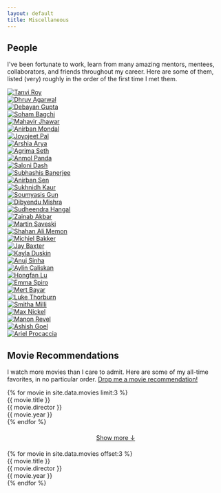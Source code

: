 ```yaml
---
layout: default
title: Miscellaneous
---
```


## People

<p class="people-intro">
    I've been fortunate to work, learn from many amazing <span class="highlight-tag" data-tag="mentors">mentors</span>, <span class="highlight-tag" data-tag="mentees">mentees</span>, <span class="highlight-tag" data-tag="collaborators">collaborators</span>, and <span class="highlight-tag" data-tag="friends">friends</span> throughout my career. Here are some of them, listed (very) roughly in the order of the first time I met them.
</p>

<div class="people-grid">
    <a href="https://in.linkedin.com/in/tanvi-roy" class="person-link" data-tags="friends">
        <div class="person">
            <img src="/assets/images/people/tanvi.jpeg" alt="Tanvi Roy">
        </div>
    </a>
    <a href="https://agdhruv.github.io/" class="person-link" data-tags="mentors,friends">
        <div class="person">
            <img src="/assets/images/people/dhruv.jpeg" alt="Dhruv Agarwal">
        </div>
    </a>
    <a href="https://debayangupta.com/" class="person-link" data-tags="mentors,collaborators">
        <div class="person">
            <img src="/assets/images/people/debg.jpg" alt="Debayan Gupta">
        </div>
    </a>
    <a href="https://in.linkedin.com/in/soham-bagchi" class="person-link" data-tags="friends,collaborators">
        <div class="person">
            <img src="/assets/images/people/soba.jpeg" alt="Soham Bagchi">
        </div>
    </a>
    <a href="https://sites.google.com/site/homeofmahavir/Home" class="person-link" data-tags="mentors,collaborators">
        <div class="person">
            <img src="/assets/images/people/jhawar.jpg" alt="Mahavir Jhawar">
        </div>
    </a>
    <a href="https://scholar.google.co.in/citations?user=WGjWgoEAAAAJ&hl=en" class="person-link" data-tags="mentors">
        <div class="person">
            <img src="/assets/images/people/anirbanmondal.png" alt="Anirban Mondal">
        </div>
    </a>
    <a href="https://joyojeet.people.si.umich.edu/" class="person-link" data-tags="mentors,collaborators">
        <div class="person">
            <img src="/assets/images/people/joyopal.jpg" alt="Joyojeet Pal">
        </div>
    </a>
    <a href="https://arshiaarya.github.io/" class="person-link" data-tags="collaborators,friends">
        <div class="person">
            <img src="/assets/images/people/arshia.jpeg" alt="Arshia Arya">
        </div>
    </a>
    <a href="https://agrimaseth.github.io/" class="person-link" data-tags="collaborators,friends">
        <div class="person">
            <img src="/assets/images/people/agrima.jpeg" alt="Agrima Seth">
        </div>
    </a>
    <a href="https://anmolpanda.github.io/" class="person-link" data-tags="collaborators,friends">
        <div class="person">
            <img src="/assets/images/people/anmol.jpeg" alt="Anmol Panda">
        </div>
    </a>
    <a href="https://scholar.google.com/citations?user=5-Fyc8MAAAAJ&hl=en" class="person-link" data-tags="collaborators,friends">
        <div class="person">
            <img src="/assets/images/people/saloni.webp" alt="Saloni Dash">
        </div>
    </a>
    <a href="https://www.cse.iitd.ac.in/~suban/" class="person-link" data-tags="mentors">
        <div class="person">
            <img src="/assets/images/people/suban.jpeg" alt="Subhashis Banerjee">
        </div>
    </a>
    <a href="https://scholar.google.co.in/citations?user=xTlFkqAAAAAJ&hl=en" class="person-link" data-tags="mentors,collaborators">
        <div class="person">
            <img src="/assets/images/people/anirbansen.jpeg" alt="Anirban Sen">
        </div>
    </a>
    <a href="https://www.instagram.com/pavemented/" class="person-link" data-tags="friends,collaborators">
        <div class="person">
            <img src="/assets/images/people/sukhnidh.jpeg" alt="Sukhnidh Kaur">
        </div>
    </a>
    <a href="https://www.linkedin.com/in/soumyasisgun/" class="person-link" data-tags="collaborators">
        <div class="person">
            <img src="/assets/images/people/soumyasis.jpeg" alt="Soumyasis Gun">
        </div>
    </a>
    <a href="https://dibyendumishra.github.io/" class="person-link" data-tags="friends,mentors">
        <div class="person">
            <img src="/assets/images/people/dibyendu.jpeg" alt="Dibyendu Mishra">
        </div>
    </a>
    <a href="https://xenon.stanford.edu/~hangal/" class="person-link" data-tags="mentors">
        <div class="person">
            <img src="/assets/images/people/hangal.png" alt="Sudheendra Hangal">
        </div>
    </a>
    <a href="https://scholar.google.com/citations?user=NXFwzv0AAAAJ&hl=en" class="person-link" data-tags="friends,collaborators">
        <div class="person">
            <img src="/assets/images/people/zainab.jpeg" alt="Zainab Akbar">
        </div>
    </a>
    <a href="http://www.martinsaveski.com/" class="person-link" data-tags="mentors,collaborators">
        <div class="person">
            <img src="/assets/images/people/martin.jpeg" alt="Martin Saveski">
        </div>
    </a>
    <a href="https://samemon.github.io/" class="person-link" data-tags="friends,collaborators">
        <div class="person">
            <img src="/assets/images/people/shahan.jpeg" alt="Shahan Ali Memon">
        </div>
    </a>
    <a href="https://twitter.com/bakkermichiel" class="person-link" data-tags="collaborators,mentors">
        <div class="person">
            <img src="/assets/images/people/bakker.jpeg" alt="Michiel Bakker">
        </div>
    </a>
    <a href="http://jaybaxter.net/" class="person-link" data-tags="collaborators,mentors">
        <div class="person">
            <img src="/assets/images/people/jay.jpeg" alt="Jay Baxter">
        </div>
    </a>
    <a href="https://ischool.uw.edu/people/phd/profile/kduskin" class="person-link" data-tags="collaborators,friends">
        <div class="person">
            <img src="/assets/images/people/kayla.jpeg" alt="Kayla Duskin">
        </div>
    </a>
    <a href="https://www.linkedin.com/in/anujsinha3/" class="person-link" data-tags="mentees,collaborators">
        <div class="person">
            <img src="/assets/images/people/anuj.jpeg" alt="Anuj Sinha">
        </div>
    </a>
    <a href="https://faculty.washington.edu/aylin/" class="person-link" data-tags="mentors">
        <div class="person">
            <img src="/assets/images/people/aylin.jpeg" alt="Aylin Caliskan">
        </div>
    </a>
    <a href="https://www.linkedin.com/in/hongfanlouiselu/" class="person-link" data-tags="collaborators,mentees">
        <div class="person">
            <img src="/assets/images/people/hongfan.jpeg" alt="Hongfan Lu">
        </div>
    </a>
    <a href="https://faculty.washington.edu/espiro/" class="person-link" data-tags="mentors">
        <div class="person">
            <img src="/assets/images/people/emma.jpeg" alt="Emma Spiro">
        </div>
    </a>
    <a href="http://mertbayar.com/" class="person-link" data-tags="collaborators">
        <div class="person">
            <img src="/assets/images/people/mert.jpeg" alt="Mert Bayar">
        </div>
    </a>
    <a href="https://lukethorburn.com/" class="person-link" data-tags="collaborators">
        <div class="person">
            <img src="/assets/images/people/luke.jpeg" alt="Luke Thorburn">
        </div>
    </a>
    <a href="https://smithamilli.com/" class="person-link" data-tags="collaborators,mentors">
        <div class="person">
            <img src="/assets/images/people/smitha.jpeg" alt="Smitha Milli">
        </div>
    </a>
    <a href="https://maxn.io/" class="person-link" data-tags="collaborators,mentors">
        <div class="person">
            <img src="/assets/images/people/max.jpg" alt="Max Nickel">
        </div>
    </a>
    <a href="https://manrev.github.io/manon/" class="person-link" data-tags="collaborators,mentors">
        <div class="person">
            <img src="/assets/images/people/manon.jpg" alt="Manon Revel">
        </div>
    </a>
    <a href="https://web.stanford.edu/~ashishg/ashishg.html" class="person-link" data-tags="collaborators,mentors">
        <div class="person">
            <img src="/assets/images/people/ashishgoel.jpg" alt="Ashish Goel">
        </div>
    </a>
    <a href="https://procaccia.info/" class="person-link" data-tags="collaborators,mentors">
        <div class="person">
            <img src="/assets/images/people/procaccia.jpg" alt="Ariel Procaccia">
        </div>
    </a>
</div> 

## Movie Recommendations

I watch more movies than I care to admit. Here are some of my all-time favorites, in no particular order. <a href="mailto:sohamde@uw.edu">Drop me a movie recommendation!</a>

<div class="movie-list">
    {% for movie in site.data.movies limit:3 %}
        <div class="movie-card">
            <div class="movie-title">{{ movie.title }}</div>
            <div class="movie-director">{{ movie.director }}</div>
            <div class="movie-year">{{ movie.year }}</div>
        </div>
    {% endfor %}
</div>

<div style="text-align: center; margin: 20px 0;">
    <a href="#" class="show-more-btn" id="show-more-movies">Show more ↓</a>
</div>

<div class="movie-list hidden" id="more-movies">
    {% for movie in site.data.movies offset:3 %}
        <div class="movie-card">
            <div class="movie-title">{{ movie.title }}</div>
            <div class="movie-director">{{ movie.director }}</div>
            <div class="movie-year">{{ movie.year }}</div>
        </div>
    {% endfor %}
</div>
